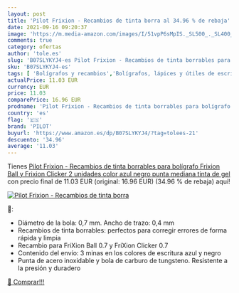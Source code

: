 ```yaml
---
layout: post
title: 'Pilot Frixion - Recambios de tinta borra al 34.96 % de rebaja'
date: 2021-09-16 09:20:37
image: 'https://m.media-amazon.com/images/I/51vpP6sMpIS._SL500_._SL400_.jpg'
comments: true
category: ofertas
author: 'tole.es'
slug: 'B07SLYKYJ4-es Pilot Frixion - Recambios de tinta borrables para...'
sku: 'B07SLYKYJ4-es'
tags: [ 'Bolígrafos y recambios','Bolígrafos, lápices y útiles de escritura','Oficina y papelería','Recambios para bolígrafos y plumas','bolígrafo','pilot', ]
actualPrice: 11.03 EUR
currency: EUR
price: 11.03
comparePrice: 16.96 EUR
prodname: 'Pilot Frixion - Recambios de tinta borrables para bolígrafo Frixion Ball y Frixion Clicker  2 unidades  color azul  negro  punta mediana  tinta de gel'
country: 'es'
flag: '🇪🇸'
brand: 'PILOT'
buyurl: 'https://www.amazon.es/dp/B07SLYKYJ4/?tag=tolees-21'
descuento: '34.96'
average: '11.03'
---
```


Tienes [Pilot Frixion - Recambios de tinta borrables para bolígrafo Frixion Ball y Frixion Clicker  2 unidades  color azul  negro  punta mediana  tinta de gel](https://www.amazon.es/dp/B07SLYKYJ4/?tag=tolees-21) con precio final de  11.03 EUR (original: 16.96 EUR) (34.96 %  de rebaja) aqui!

[![Pilot Frixion - Recambios de tinta borra](https://m.media-amazon.com/images/I/51vpP6sMpIS._SL500_._SL400_.jpg)](https://www.amazon.es/dp/B07SLYKYJ4/?tag=tolees-21)

🔎:

- Diámetro de la bola: 0,7 mm. Ancho de trazo: 0,4 mm
- Recambios de tinta borrables: perfectos para corregir errores de forma rápida y limpia
- Recambio para FriXion Ball 0.7 y FriXion Clicker 0.7
- Contenido del envío: 3 minas en los colores de escritura azul y negro
- Punta de acero inoxidable y bola de carburo de tungsteno. Resistente a la presión y duradero

[🛒 Comprar!!!](https://www.amazon.es/dp/B07SLYKYJ4/?tag=tolees-21)
